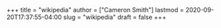 +++
title = "wikipedia"
author = ["Cameron Smith"]
lastmod = 2020-09-20T17:37:55-04:00
slug = "wikipedia"
draft = false
+++
